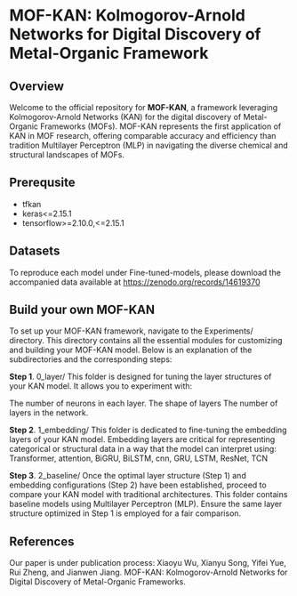 # MOF-KAN: Kolmogorov-Arnold Networks for Digital Discovery of Metal-Organic Framework

## Overview
Welcome to the official repository for **MOF-KAN**, a framework leveraging Kolmogorov-Arnold Networks (KAN) for the digital discovery of Metal-Organic Frameworks (MOFs). 
MOF-KAN represents the first application of KAN in MOF research, offering comparable accuracy and efficiency than tradition Multilayer Perceptron (MLP) in navigating the diverse chemical and structural landscapes of MOFs. 

## Prerequsite
- tfkan
- keras<=2.15.1
- tensorflow>=2.10.0,<=2.15.1

## Datasets
To reproduce each model under Fine-tuned-models, please download the accompanied data available at https://zenodo.org/records/14619370

## Build your own MOF-KAN
To set up your MOF-KAN framework, navigate to the Experiments/ directory. This directory contains all the essential modules for customizing and building your MOF-KAN model. Below is an explanation of the subdirectories and the corresponding steps:

**Step 1**. 0_layer/
This folder is designed for tuning the layer structures of your KAN model. It allows you to experiment with:

The number of neurons in each layer.
The shape of layers
The number of layers in the network.

**Step 2**. 1_embedding/
This folder is dedicated to fine-tuning the embedding layers of your KAN model. Embedding layers are critical for representing categorical or structural data in a way that the model can interpret using:
Transformer, attention, BiGRU, BiLSTM, cnn, GRU, LSTM, ResNet, TCN

**Step 3**. 2_baseline/
Once the optimal layer structure (Step 1) and embedding configurations (Step 2) have been established, proceed to compare your KAN model with traditional architectures. This folder contains baseline models using Multilayer Perceptron (MLP). Ensure the same layer structure optimized in Step 1 is employed for a fair comparison.

## References
Our paper is under publication process: Xiaoyu Wu, Xianyu Song, Yifei Yue, Rui Zheng, and Jianwen Jiang. MOF-KAN: Kolmogorov-Arnold Networks for Digital Discovery of Metal-Organic Frameworks.
